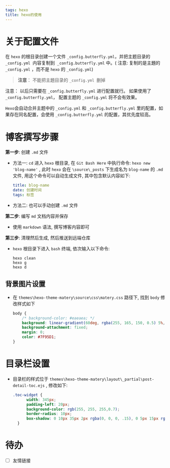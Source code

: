 ```yaml
---
tags: hexo
title: hexo的使用
---
```




# 关于配置文件

在 `hexo` 的根目录创建一个文件 `_config.butterfly.yml`，并把主题目录的 `_config.yml `内容复制到` _config.butterfly.yml` 中。( 注意: 复制的是主題的 `_config.yml` ，而不是 `hexo` 的 `_config.yml`)

> **注意**： 不能把主題目录的 `_config.yml `删掉

注意： 以后只需要在 `_config.butterfly.yml` 进行配置就行。
如果使用了 `_config.butterfly.yml`， 配置主题的 `_config.yml` 将不会有效果。

`Hexo`会自动合并主题中的 `_config.yml` 和 `_config.butterfly.yml` 里的配置，如果存在同名配置，会使用 `_config.butterfly.yml` 的配置，其优先度较高。



# 博客撰写步骤

**第一步**: 创建 `.md` 文件

+ 方法一: `cd` 进入 `hexo` 根目录, 在 `Git Bash Here` 中执行命令: `hexo new 'blog-name'` , 此时 `hexo` 会在 `\source\_posts` 下生成名为 `blog-name` 的 `.md` 文件, 用这个命令可以自动生成文件, 其中包含默认内容如下:

  ```yaml
  title: blog-name
  date: 创建时间
  tags: 标签
  ```

+ 方法二: 也可以手动创建 `.md` 文件

**第二步**: 编写 `md` 文档内容并保存

+ 使用 `markdown` 语法, 撰写博客内容即可

**第三步**: 清理然后生成, 然后推送到远端仓库

+ `hexo` 根目录下进入 `bash` 终端, 依次输入以下命令:

  ```shell
  hexo clean
  hexo g
  hexo d
  ```

  

## 背景图片设置

+ 在 `themes\hexo-theme-matery\source\css\matery.css` 路径下,  找到 `body` 修改样式如下

  ```css
  body {
      /* background-color: #eaeaea; */
      background: linear-gradient(60deg, rgba(255, 165, 150, 0.5) 5%, rgba(0, 228, 255, 0.35)) 0% 0% / cover, url("https://ae01.alicdn.com/kf/H18a4b998752a4ae68b8e85d432a5aef0l.png"), url("https://ae01.alicdn.com/kf/H21b5f6b8496141a1979a33666e1074d9x.jpg") 0px 0px;
      background-attachment: fixed;
      margin: 0;
      color: #7F95D1;
  }
  ```

# 目录栏设置

+ 目录栏的样式位于 `themes\hexo-theme-matery\layout\_partial\post-detail-toc.ejs` , 修改如下:

  ```css
  .toc-widget {
        width: 345px;
        padding-left: 20px;
        background-color: rgb(255, 255, 255,0.7);
        border-radius: 10px;
        box-shadow: 0 10px 35px 2px rgba(0, 0, 0, .15), 0 5px 15px rgba(0, 0, 0, .07), 0 2px 5px -5px rgba(0, 0, 0, .1) !important;
    }
  ```

  

# 待办

- [ ] 友情链接